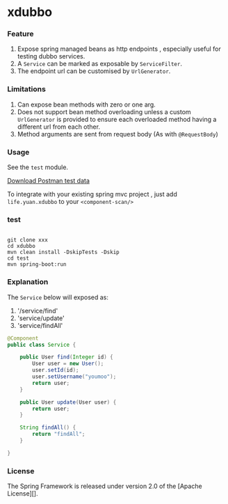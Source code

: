 xdubbo
======

### Feature

1. Expose spring managed beans as http endpoints , especially useful for testing dubbo services.
2. A `Service` can be marked as exposable by `ServiceFilter`.
3. The endpoint url can be customised by `UrlGenerator`.

### Limitations

1. Can expose bean methods with zero or one arg.
2. Does not support bean method overloading unless a custom `UrlGenerator` is provided to ensure each overloaded method having a different url from each other.
3. Method arguments are sent from request body (As with `@RequestBody`)

### Usage

See the `test` module.

[Download Postman test data](https://www.getpostman.com/collections/b87a452f355a01bf8a10)

To integrate with your existing spring mvc project , just add `life.yuan.xdubbo` to your `<component-scan/>`

### test

```

git clone xxx
cd xdubbo
mvn clean install -DskipTests -Dskip
cd test
mvn spring-boot:run

```



### Explanation

The `Service` below will exposed as:

 1. '/service/find'
 2. 'service/update'
 3. 'service/findAll'
 
 
```java
@Component
public class Service {

    public User find(Integer id) {
        User user = new User();
        user.setId(id);
        user.setUsername("youmoo");
        return user;
    }

    public User update(User user) {
        return user;
    }

    String findAll() {
        return "findAll";
    }

}
```

### License

The Spring Framework is released under version 2.0 of the [Apache License][].

